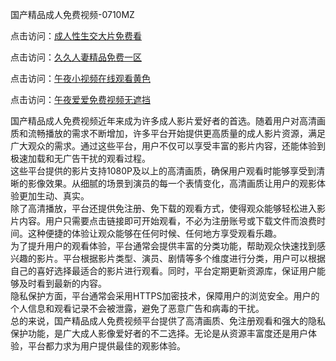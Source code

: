 国产精品成人免费视频-0710MZ

点击访问：<a href="https://heiliaowt0d7p.pages.dev">成人性生交大片免费看</a>

点击访问：<a href="https://heiliaoxqkkct.pages.dev">久久人妻精品免费一区</a>

点击访问：<a href="https://heiliaoow5kzm.pages.dev">午夜小视频在线观看黄色</a>

点击访问：<a href="https://heiliaozj3tjd.pages.dev">午夜爱爱免费视频无遮挡</a>

国产精品成人免费视频近年来成为许多成人影片爱好者的首选。随着用户对高清画质和流畅播放的需求不断增加，许多平台开始提供更高质量的成人影片资源，满足广大观众的需求。通过这些平台，用户不仅可以享受丰富的影片内容，还能体验到极速加载和无广告干扰的观看过程。  
这些平台提供的影片支持1080P及以上的高清画质，确保用户观看时能够享受到清晰的影像效果。从细腻的场景到演员的每一个表情变化，高清画质让用户的观影体验更加生动、真实。  
除了高清播放，平台还提供免注册、免下载的观看方式，使得观众能够轻松进入影片内容。用户只需要点击链接即可开始观看，不必为注册账号或下载文件而浪费时间。这种便捷的体验让观众能够在任何时候、任何地方享受观看乐趣。  
为了提升用户的观看体验，平台通常会提供丰富的分类功能，帮助观众快速找到感兴趣的影片。平台根据影片类型、演员、剧情等多个维度进行分类，用户可以根据自己的喜好选择最适合的影片进行观看。同时，平台定期更新资源库，保证用户能够及时看到最新的内容。  
隐私保护方面，平台通常会采用HTTPS加密技术，保障用户的浏览安全。用户的个人信息和观看记录不会被泄露，避免了恶意广告和病毒的干扰。  
总的来说，国产精品成人免费视频平台提供了高清画质、免注册观看和强大的隐私保护功能，是广大成人影像爱好者的不二选择。无论是从资源丰富度还是用户体验，平台都力求为用户提供最佳的观影体验。

<span style="display:none;">[Canonical link]( )</span>
